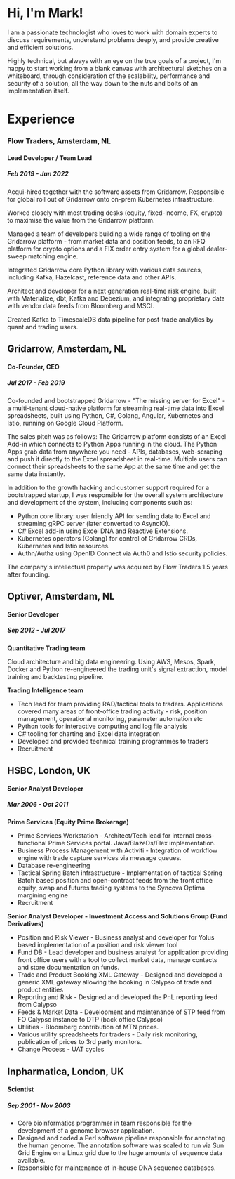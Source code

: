 # Hi, I'm Mark!

I am a passionate technologist who loves to work with domain experts to discuss requirements, understand problems deeply, and provide creative and efficient solutions. 

Highly technical, but always with an eye on the true goals of a project, I'm happy to start working from a blank canvas with architectural sketches on a whiteboard, through consideration of the scalability, performance and security of a solution, all the way down to the nuts and bolts of an implementation itself. 

# Experience

### Flow Traders, Amsterdam, NL
#### Lead Developer / Team Lead 
##### Feb 2019 - Jun 2022
Acqui-hired together with the software assets from Gridarrow. Responsible for global roll out of Gridarrow onto on-prem Kubernetes infrastructure. 

Worked closely with most trading desks (equity, fixed-income, FX, crypto) to maximise the value from the Gridarrow platform. 

Managed a team of developers building a wide range of tooling on the Gridarrow platform - from market data and position feeds, to an RFQ platform for crypto options and a FIX order entry system for a global dealer-sweep matching engine.

Integrated Gridarrow core Python library with various data sources, including Kafka, Hazelcast, reference data and other APIs.

Architect and developer for a next generation real-time risk engine, built with Materialize, dbt, Kafka and Debezium, and integrating proprietary data with vendor data feeds from Bloomberg and MSCI. 

Created Kafka to TimescaleDB data pipeline for post-trade analytics by quant and trading users.

## Gridarrow, Amsterdam, NL
#### Co-Founder, CEO
##### Jul 2017 - Feb 2019

Co-founded and bootstrapped Gridarrow - "The missing server for Excel" - a multi-tenant cloud-native platform for streaming real-time data into Excel spreadsheets, built using Python, C#, Golang, Angular, Kubernetes and Istio, running on Google Cloud Platform.

The sales pitch was as follows: The Gridarrow platform consists of an Excel Add-in which connects to Python Apps running in the cloud. The Python Apps grab data from anywhere you need - APIs, databases, web-scraping and push it directly to the Excel spreadsheet in real-time. Multiple users can connect their spreadsheets to the same App at the same time and get the same data instantly.

In addition to the growth hacking and customer support required for a bootstrapped startup, I was responsible for the overall system architecture and development of the system, including components such as:

- Python core library: user friendly API for sending data to Excel and streaming gRPC server (later converted to AsyncIO).
- C# Excel add-in using Excel DNA and Reactive Extensions.
- Kubernetes operators (Golang) for control of Gridarrow CRDs, Kubernetes and Istio resources.
- Authn/Authz using OpenID Connect via Auth0 and Istio security policies.

The company's intellectual property was acquired by Flow Traders 1.5 years after founding.

## Optiver, Amsterdam, NL
#### Senior Developer
##### Sep 2012 - Jul 2017

**Quantitative Trading team**

Cloud architecture and big data engineering. Using AWS, Mesos, Spark, Docker and Python re-engineered the trading unit's signal extraction, model training and backtesting pipeline.

**Trading Intelligence team**

- Tech lead for team providing RAD/tactical tools to traders. Applications covered many areas of front-office trading activity - risk, position management, operational monitoring, parameter automation etc 
- Python tools for interactive computing and log file analysis
- C# tooling for charting and Excel data integration
- Developed and provided technical training programmes to traders
- Recruitment

## HSBC, London, UK
#### Senior Analyst Developer
##### Mar 2006 - Oct 2011

**Prime Services (Equity Prime Brokerage)**

- Prime Services Workstation - Architect/Tech lead for internal cross-functional Prime Services portal. Java/BlazeDs/Flex implementation. 
- Business Process Management with Activiti - Integration of workflow engine with trade capture services via message queues.
- Database re-engineering
- Tactical Spring Batch infrastructure - Implementation of tactical Spring Batch based position and open-contract feeds from the front office equity, swap and futures trading systems to the Syncova Optima margining engine
- Recruitment

**Senior Analyst Developer - Investment Access and Solutions Group (Fund Derivatives)**

- Position and Risk Viewer - Business analyst and developer for Yolus based implementation of a position and risk viewer tool
- Fund DB - Lead developer and business analyst for application providing front office users with a tool to collect market data, manage contacts and store documentation on funds.
- Trade and Product Booking XML Gateway - Designed and developed a generic XML gateway allowing the booking in Calypso of trade and product entities
- Reporting and Risk - Designed and developed the PnL reporting feed from Calypso
- Feeds & Market Data - Development and maintenance of STP feed from FO Calypso instance to DTP (back office Calypso)
- Utilities - Bloomberg contribution of MTN prices.
- Various utility spreadsheets for traders - Daily risk monitoring, publication of prices to 3rd party monitors.
- Change Process - UAT cycles

## Inpharmatica, London, UK
#### Scientist
##### Sep 2001 - Nov 2003

- Core bioinformatics programmer in team responsible for the development of a genome browser application.
- Designed and coded a Perl software pipeline responsible for annotating the human genome. The annotation software was scaled to run via Sun Grid Engine on a Linux grid due to the huge amounts of sequence data available.
- Responsible for maintenance of in-house DNA sequence databases.